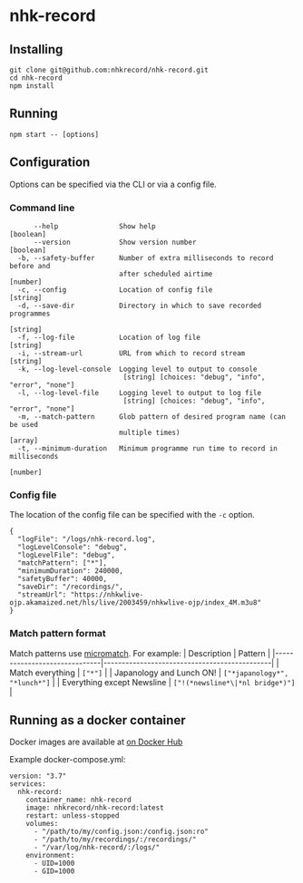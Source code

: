# nhk-record

## Installing
```
git clone git@github.com:nhkrecord/nhk-record.git
cd nhk-record
npm install
```

## Running
```
npm start -- [options]
```

## Configuration
Options can be specified via the CLI or via a config file.

### Command line
```
      --help               Show help                                   [boolean]
      --version            Show version number                         [boolean]
  -b, --safety-buffer      Number of extra milliseconds to record before and
                           after scheduled airtime                      [number]
  -c, --config             Location of config file                      [string]
  -d, --save-dir           Directory in which to save recorded programmes
                                                                        [string]
  -f, --log-file           Location of log file                         [string]
  -i, --stream-url         URL from which to record stream              [string]
  -k, --log-level-console  Logging level to output to console
                            [string] [choices: "debug", "info", "error", "none"]
  -l, --log-level-file     Logging level to output to log file
                            [string] [choices: "debug", "info", "error", "none"]
  -m, --match-pattern      Glob pattern of desired program name (can be used
                           multiple times)                               [array]
  -t, --minimum-duration   Minimum programme run time to record in milliseconds
                                                                        [number]
```

### Config file
The location of the config file can be specified with the `-c` option.

```
{
  "logFile": "/logs/nhk-record.log",
  "logLevelConsole": "debug",
  "logLevelFile": "debug",
  "matchPattern": ["*"],
  "minimumDuration": 240000,
  "safetyBuffer": 40000,
  "saveDir": "/recordings/",
  "streamUrl": "https://nhkwlive-ojp.akamaized.net/hls/live/2003459/nhkwlive-ojp/index_4M.m3u8"
}
```

### Match pattern format
Match patterns use [micromatch](https://github.com/micromatch/micromatch). For example:
| Description                  | Pattern                                      |
|------------------------------|----------------------------------------------|
| Match everything             | `["*"]`                                      |
| Japanology and Lunch ON!     | `["*japanology*", "*lunch*"]`                |
| Everything except Newsline   | `["!(*newsline*\|*nl bridge*)"]`             |

## Running as a docker container

Docker images are available at [on Docker Hub](https://hub.docker.com/repository/docker/nhkrecord/nhk-record/)

Example docker-compose.yml:

```
version: "3.7"
services:
  nhk-record:
    container_name: nhk-record
    image: nhkrecord/nhk-record:latest
    restart: unless-stopped
    volumes:
      - "/path/to/my/config.json:/config.json:ro"
      - "/path/to/my/recordings/:/recordings/"
      - "/var/log/nhk-record/:/logs/"
    environment:
      - UID=1000
      - GID=1000
```
